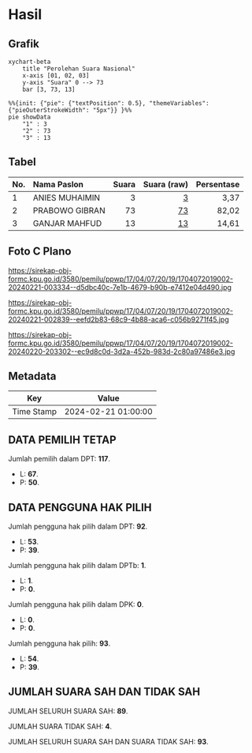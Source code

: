 # Hasil

## Grafik

```mermaid
xychart-beta
    title "Perolehan Suara Nasional"
    x-axis [01, 02, 03]
    y-axis "Suara" 0 --> 73
    bar [3, 73, 13]
```

```mermaid
%%{init: {"pie": {"textPosition": 0.5}, "themeVariables": {"pieOuterStrokeWidth": "5px"}} }%%
pie showData
    "1" : 3
    "2" : 73
    "3" : 13
```

## Tabel

| No. | Nama Paslon    | Suara | Suara (raw) | Persentase |
|:--- |:-------------- | -----:| -----------:| ----------:|
| 1   | ANIES MUHAIMIN | 3     | [3][p-1]    | 3,37       |
| 2   | PRABOWO GIBRAN | 73    | [73][p-2]   | 82,02      |
| 3   | GANJAR MAHFUD  | 13    | [13][p-3]   | 14,61      |


[p-1]: https://github.com/gigit-pemilu/pemilu-2024/blob/main/pilpres/hitung-suara/sub/17-bengkulu/sub/04-kaur/sub/07-nasal/sub/2019-pasar-jum'at/sub/002-tps/sub/paslon-1.txt
[p-2]: https://github.com/gigit-pemilu/pemilu-2024/blob/main/pilpres/hitung-suara/sub/17-bengkulu/sub/04-kaur/sub/07-nasal/sub/2019-pasar-jum'at/sub/002-tps/sub/paslon-2.txt
[p-3]: https://github.com/gigit-pemilu/pemilu-2024/blob/main/pilpres/hitung-suara/sub/17-bengkulu/sub/04-kaur/sub/07-nasal/sub/2019-pasar-jum'at/sub/002-tps/sub/paslon-3.txt

## Foto C Plano

https://sirekap-obj-formc.kpu.go.id/3580/pemilu/ppwp/17/04/07/20/19/1704072019002-20240221-003334--d5dbc40c-7e1b-4679-b90b-e7412e04d490.jpg

https://sirekap-obj-formc.kpu.go.id/3580/pemilu/ppwp/17/04/07/20/19/1704072019002-20240221-002839--eefd2b83-68c9-4b88-aca6-c056b9271f45.jpg

https://sirekap-obj-formc.kpu.go.id/3580/pemilu/ppwp/17/04/07/20/19/1704072019002-20240220-203302--ec9d8c0d-3d2a-452b-983d-2c80a97486e3.jpg


## Metadata

| Key        | Value               |
| ---------- | ------------------- |
| Time Stamp | 2024-02-21 01:00:00 |


## DATA PEMILIH TETAP

Jumlah pemilih dalam DPT: **117**.
 * L: **67**.
 * P: **50**.

## DATA PENGGUNA HAK PILIH

Jumlah pengguna hak pilih dalam DPT: **92**.
 * L: **53**.
 * P: **39**.

Jumlah pengguna hak pilih dalam DPTb: **1**.
 * L: **1**.
 * P: **0**.

Jumlah pengguna hak pilih dalam DPK: **0**.
 * L: **0**.
 * P: **0**.

Jumlah pengguna hak pilih: **93**.
 * L: **54**.
 * P: **39**.

## JUMLAH SUARA SAH DAN TIDAK SAH

JUMLAH SELURUH SUARA SAH: **89**.

JUMLAH SUARA TIDAK SAH: **4**.

JUMLAH SELURUH SUARA SAH DAN SUARA TIDAK SAH: **93**.


